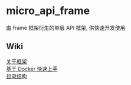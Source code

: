 # micro_api_frame
由 frame 框架衍生的单层 API 框架, 供快速开发使用

## Wiki

[关于框架](https://github.com/smarty-kiki/micro_api_frame/wiki/关于框架)  
[基于 Docker 快速上手](https://github.com/smarty-kiki/micro_api_frame/wiki/基于-Docker-快速上手)  
[目录结构](https://github.com/smarty-kiki/micro_api_frame/wiki/目录结构)  
